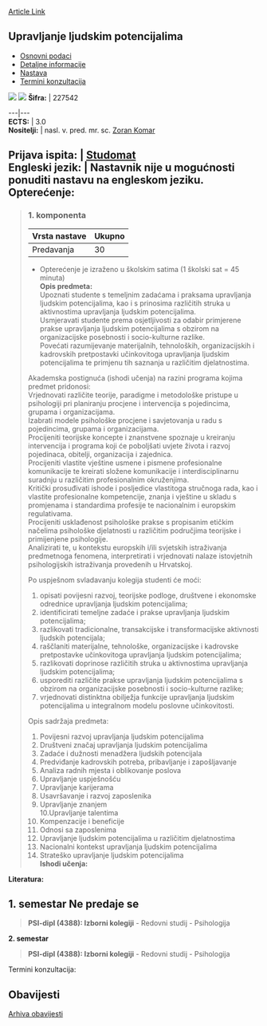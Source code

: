 [Article Link](https://www.fhs.hr/predmet/ulp)

## Upravljanje ljudskim potencijalima
  * [Osnovni podaci](https://www.fhs.hr/predmet/ulp#v1id-523837_372041_1_0 "Osnovni podaci")
  * [Detaljne informacije](https://www.fhs.hr/predmet/ulp#v1id-523837_372041_1_1 "Detaljne informacije")
  * [Nastava](https://www.fhs.hr/predmet/ulp#v1id-523837_372041_1_2 "Nastava")
  * [Termini konzultacija](https://www.fhs.hr/predmet/ulp#v1id-523837_372041_1_3 "Termini konzultacija")


[![](https://www.fhs.hr/img/flags/gif/hr.gif)](https://www.fhs.hr/predmet/ulp) [![](https://www.fhs.hr/img/flags/gif/gb.gif)](https://www.fhs.hr/en/course/hrm_b)
**Šifra:** |  227542  
  
---|---  
**ECTS:** |  3.0   
**Nositelji:** |  nasl. v. pred. mr. sc. [Zoran Komar](https://www.fhs.hr/djelatnik/zoran.komar)   
  
**Prijava ispita:** |  [Studomat](http://www.isvu.hr/studomat)  
**Engleski jezik:** |  Nastavnik nije u mogućnosti ponuditi nastavu na engleskom jeziku.   
**Opterećenje:**  
---  
> ### 1. komponenta
> | Vrsta nastave | Ukupno  
> ---|---  
> Predavanja | 30  
> * Opterećenje je izraženo u školskim satima (1 školski sat = 45 minuta)   
**Opis predmeta:**  
> Upoznati studente s temeljnim zadaćama i praksama upravljanja ljudskim potencijalima, kao i s prinosima različitih struka u aktivnostima upravljanja ljudskim potencijalima.  
>  Usmjeravati studente prema osjetljivosti za odabir primjerene prakse upravljanja ljudskim potencijalima s obzirom na organizacijske posebnosti i socio-kulturne razlike.  
>  Povećati razumijevanje materijalnih, tehnoloških, organizacijskih i kadrovskih pretpostavki učinkovitoga upravljanja ljudskim potencijalima te primjenu tih saznanja u različitim djelatnostima.   
>    
>  Akademska postignuća (ishodi učenja) na razini programa kojima predmet pridonosi:   
>  Vrjednovati različite teorije, paradigme i metodološke pristupe u psihologiji pri planiranju procjene i intervencija s pojedincima, grupama i organizacijama.  
>  Izabrati modele psihološke procjene i savjetovanja u radu s pojedincima, grupama i organizacijama.  
>  Procijeniti teorijske koncepte i znanstvene spoznaje u kreiranju intervencija i programa koji će poboljšati uvjete života i razvoj pojedinaca, obitelji, organizacija i zajednica.  
>  Procijeniti vlastite vještine usmene i pismene profesionalne komunikacije te kreirati složene komunikacije i interdisciplinarnu suradnju u različitim profesionalnim okruženjima.  
>  Kritički prosuđivati ishode i posljedice vlastitoga stručnoga rada, kao i vlastite profesionalne kompetencije, znanja i vještine u skladu s promjenama i standardima profesije te nacionalnim i europskim regulativama.  
>  Procijeniti usklađenost psihološke prakse s propisanim etičkim načelima psihološke djelatnosti u različitim područjima teorijske i primijenjene psihologije.  
>  Analizirati te, u kontekstu europskih i/ili svjetskih istraživanja predmetnoga fenomena, interpretirati i vrjednovati nalaze istovjetnih psihologijskih istraživanja provedenih u Hrvatskoj.  
>    
>  Po uspješnom svladavanju kolegija studenti će moći:  
>  1. opisati povijesni razvoj, teorijske podloge, društvene i ekonomske odrednice upravljanja ljudskim potencijalima;  
>  2. identificirati temeljne zadaće i prakse upravljanja ljudskim potencijalima;  
>  3. razlikovati tradicionalne, transakcijske i transformacijske aktivnosti ljudskih potencijala;  
>  4. raščlaniti materijalne, tehnološke, organizacijske i kadrovske pretpostavke učinkovitoga upravljanja ljudskim potencijalima;  
>  5. razlikovati doprinose različitih struka u aktivnostima upravljanja ljudskim potencijalima;  
>  6. usporediti različite prakse upravljanja ljudskim potencijalima s obzirom na organizacijske posebnosti i socio-kulturne razlike;  
>  7. vrjednovati distinktna obilježja funkcije upravljanja ljudskim potencijalima u integralnom modelu poslovne učinkovitosti.  
>    
>  Opis sadržaja predmeta:  
>  1. Povijesni razvoj upravljanja ljudskim potencijalima   
>  2. Društveni značaj upravljanja ljudskim potencijalima  
>  3. Zadaće i dužnosti menadžera ljudskih potencijala  
>  4. Predviđanje kadrovskih potreba, pribavljanje i zapošljavanje  
>  5. Analiza radnih mjesta i oblikovanje poslova  
>  6. Upravljanje uspješnošću  
>  7. Upravljanje karijerama  
>  8. Usavršavanje i razvoj zaposlenika  
>  9. Upravljanje znanjem  
>  10.Upravljanje talentima  
>  11. Kompenzacije i beneficije  
>  12. Odnosi sa zaposlenima  
>  13. Upravljanje ljudskim potencijalima u različitim djelatnostima  
>  14. Nacionalni kontekst upravljanja ljudskim potencijalima  
>  15. Strateško upravljanje ljudskim potencijalima  
**Ishodi učenja:**  

  
**Literatura:**  

  
**1. semestar** Ne predaje se  
---  
> **PSI-dipl (4388): Izborni kolegiji** - Redovni studij - Psihologija  
>   
  
**2. semestar**  
> **PSI-dipl (4388): Izborni kolegiji** - Redovni studij - Psihologija  
>   
Termini konzultacija: 


## Obavijesti
[Arhiva obavijesti](https://www.fhs.hr/predmet/ulp?@=21gb4#news_121095 "Arhiva obavijesti")
